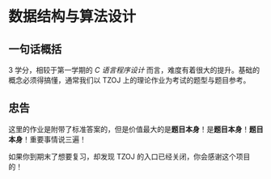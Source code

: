 # 数据结构与算法设计

## 一句话概括

3 学分，相较于第一学期的 *C 语言程序设计* 而言，难度有着很大的提升。基础的概念必须得搞懂，通常我们以 TZOJ 上的理论作业为考试的题型与题目参考。

## 忠告

这里的作业是附带了标准答案的，但是价值最大的是**题目本身**！是**题目本身**！**题目本身**！重要事情说三遍！

如果你到期末了想要复习，却发现 TZOJ 的入口已经关闭，你会感谢这个项目的！
